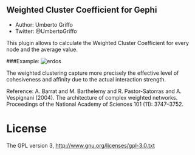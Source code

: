 ## Weighted Cluster Coefficient for Gephi
* Author: Umberto Griffo
* Twitter: @UmbertoGriffo

This plugin allows to calculate the Weighted Cluster Coefficient for every node and the average value.

###Example:
![erdos](http://img221.imageshack.us/img221/630/wcoeff.png)

The weighted clustering capture more precisely the effective level of cohesiveness and affinity due to the actual interaction strength.

Reference: A. Barrat and M. Barthelemy and R. Pastor-Satorras and A. Vespignani (2004). The architecture of complex weighted networks. Proceedings of the National Academy of Sciences 101 (11): 3747–3752.

# License
The GPL version 3, http://www.gnu.org/licenses/gpl-3.0.txt
